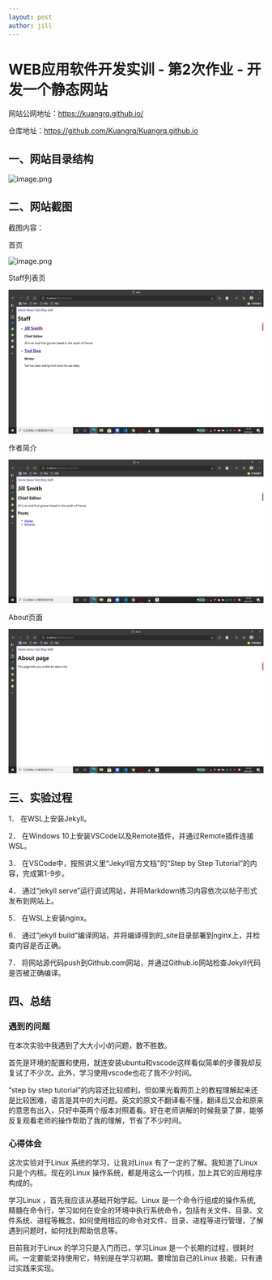 ```yaml
---
layout: post
author: jill
---
```


# WEB应用软件开发实训 - 第2次作业 - 开发一个静态网站

网站公网地址：https://kuangrq.github.io/ 

仓库地址：https://github.com/Kuangrq/Kuangrq.github.io

## 一、网站目录结构

![image.png](https://i.loli.net/2021/06/02/Yi5tdXxW8SlRwUz.png)



## 二、网站截图

截图内容：

首页

![image.png](https://i.loli.net/2021/06/02/GYa2xAucy3SotQ1.png)

Staff列表页

![image.png](https://raw.githubusercontent.com/Kuangrq/Kuangrq.github.io/master/staff.png)

作者简介

![image.png](https://raw.githubusercontent.com/Kuangrq/Kuangrq.github.io/master/%E4%BD%9C%E8%80%85%E7%AE%80%E4%BB%8B.png)

About页面

![image.png](https://raw.githubusercontent.com/Kuangrq/Kuangrq.github.io/master/About%E9%A1%B5%E9%9D%A2.png)



## 三、实验过程

1． 在WSL上安装Jekyll。

2． 在Windows 10上安装VSCode以及Remote插件，并通过Remote插件连接WSL。

3． 在VSCode中，按照讲义里“Jekyll官方文档”的“Step by Step Tutorial”的内容，完成第1-9步。

4． 通过“jekyll serve”运行调试网站，并将Markdown练习内容依次以帖子形式发布到网站上。

5． 在WSL上安装nginx。

6． 通过“jekyll build”编译网站，并将编译得到的_site目录部署到nginx上，并检查内容是否正确。

7． 将网站源代码push到Github.com网站，并通过Github.io网站检查Jekyll代码是否被正确编译。

## 四、总结

### 遇到的问题

在本次实验中我遇到了大大小小的问题，数不胜数。

首先是环境的配置和使用，就连安装ubuntu和vscode这样看似简单的步骤我却反复试了不少次。此外，学习使用vscode也花了我不少时间。

“step by step tutorial”的内容还比较顺利，但如果光看网页上的教程理解起来还是比较困难，语言是其中的大问题。英文的原文不翻译看不懂，翻译后又会和原来的意思有出入，只好中英两个版本对照着看。好在老师讲解的时候我录了屏，能够反复观看老师的操作帮助了我的理解，节省了不少时间。

### 心得体会

这次实验对于Linux 系统的学习，让我对Linux 有了一定的了解。我知道了Linux 只是个内核。现在的Linux 操作系统，都是用这么一个内核，加上其它的应用程序构成的。

学习Linux ，首先我应该从基础开始学起。Linux 是一个命令行组成的操作系统, 精髓在命令行，学习如何在安全的环境中执行系统命令，包括有关文件、目录、文件系统、进程等概念，如何使用相应的命令对文件、目录、进程等进行管理，了解遇到问题时，如何找到帮助信息等。

目前我对于Linux 的学习只是入门而已，学习Linux 是一个长期的过程，很耗时间。一定要能坚持使用它，特别是在学习初期。要增加自己的Linux 技能，只有通过实践来实现。

 

